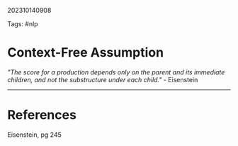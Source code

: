 202310140908

Tags: #nlp 

# Context-Free Assumption
*"The score for a production depends only on the parent and its immediate children, and not the substructure under each child."* - Eisenstein

---
# References
Eisenstein, pg 245